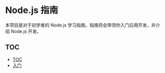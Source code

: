 # Node.js 指南

本项目是对于初学者的 Node.js 学习指南。指南将会带领你入门应用开发，并介绍 Node.js 开发。

## TOC

- [TOC](./toc.md)
- [入门](./getting-started/)
